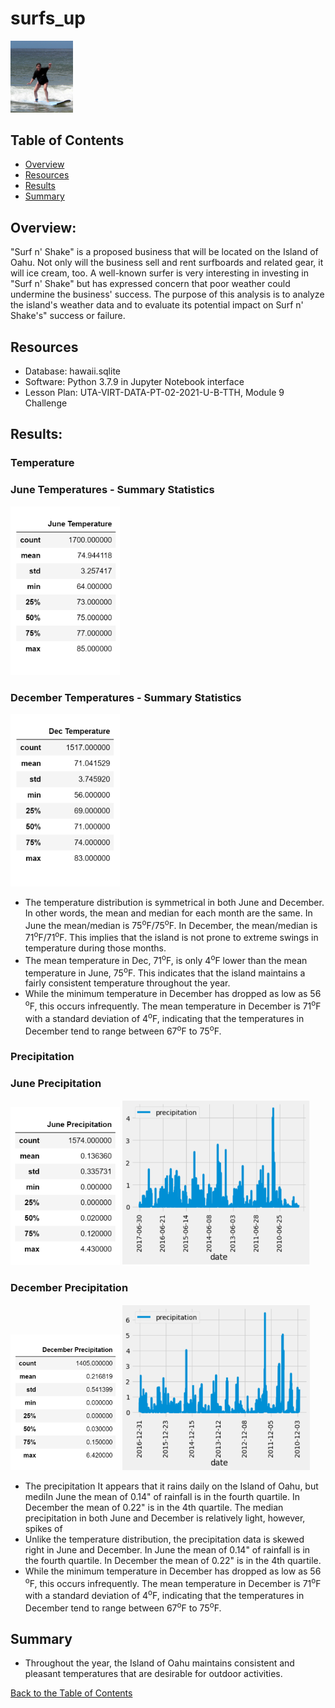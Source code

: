 # surfs_up
<p align="left">
  <img src="images/2011_surfing.png" width="100">
</p>

## Table of Contents
* [Overview](https://github.com/rkaysen63/surfs_up/blob/master/README.md#overview)
* [Resources](https://github.com/rkaysen63/surfs_up/blob/master/README.md#resources)
* [Results](https://github.com/rkaysen63/surfs_up/blob/master/README.md#results)
* [Summary](https://github.com/rkaysen63/surfs_up/blob/master/README.md#summary)

## Overview:
"Surf n' Shake" is a proposed business that will be located on the Island of Oahu.  Not only will the business sell and rent surfboards and related gear, it will ice cream, too.  A well-known surfer is very interesting in investing in "Surf n' Shake" but has expressed concern that poor weather could undermine the business' success.  The purpose of this analysis is to analyze the island's weather data and to evaluate its potential impact on Surf n' Shake's" success or failure. 

## Resources 

* Database: hawaii.sqlite
* Software: Python 3.7.9 in Jupyter Notebook interface
* Lesson Plan: UTA-VIRT-DATA-PT-02-2021-U-B-TTH, Module 9 Challenge

## Results:

### Temperature

### June Temperatures - Summary Statistics
<p align="left">
  <img src="images/summary_stats_temp_06.png" width="175">
</p>

### December Temperatures - Summary Statistics
<p align="left">
  <img src="images/summary_stats_temp_12.png" width="175">
</p>

* The temperature distribution is symmetrical in both June and December.  In other words, the mean and median for each month are the same.  In June the mean/median is 75<sup>o</sup>F/75<sup>o</sup>F.  In December, the mean/median is 71<sup>o</sup>F/71<sup>o</sup>F.  This implies that the island is not prone to extreme swings in temperature during those months.
* The mean temperature in Dec, 71<sup>o</sup>F, is only 4<sup>o</sup>F lower than the mean temperature in June, 75<sup>o</sup>F.  This indicates that the island maintains a fairly consistent temperature throughout the year.
* While the minimum temperature in December has dropped as low as 56 <sup>o</sup>F, this occurs infrequently.  The mean temperature in December is 71<sup>o</sup>F with a standard deviation of 4<sup>o</sup>F, indicating that the temperatures in December tend to range between 67<sup>o</sup>F to 75<sup>o</sup>F.

### Precipitation

### June Precipitation
<p align="left">
  <img src="images/summary_stats_prcp_06.png" width="175"> <img src="images/plot_prcp_06.png" width="300">
</p>

### December Precipitation
<p align="left">
  <img src="images/summary_stats_prcp_12.png" width="175"> <img src="images/plot_prcp_12.png" width="300">
</p>

* The precipitation It appears that it rains daily on the Island of Oahu, but mediIn June the mean of 0.14" of rainfall is in the fourth quartile.  In December the mean of 0.22" is in the 4th quartile.  The median precipitation in both June and December is relatively light, however, spikes of 
* Unlike the temperature distribution, the precipitation data is skewed right in June and December.  In June the mean of 0.14" of rainfall is in the fourth quartile.  In December the mean of 0.22" is in the 4th quartile.  
* While the minimum temperature in December has dropped as low as 56 <sup>o</sup>F, this occurs infrequently.  The mean temperature in December is 71<sup>o</sup>F with a standard deviation of 4<sup>o</sup>F, indicating that the temperatures in December tend to range between 67<sup>o</sup>F to 75<sup>o</sup>F.


## Summary
* Throughout the year, the Island of Oahu maintains consistent and pleasant temperatures that are desirable for outdoor activities.

[Back to the Table of Contents](https://github.com/rkaysen63/surfs_up/blob/master/README.md#table-of-contents)
